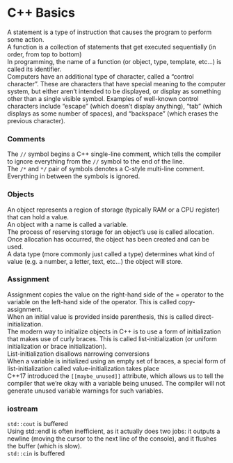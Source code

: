# C++ Basics

A statement is a type of instruction that causes the program to perform some action.  
A function is a collection of statements that get executed sequentially (in order, from top to bottom)  
In programming, the name of a function (or object, type, template, etc…) is called its identifier.  
Computers have an additional type of character, called a “control character”. These are characters that have special meaning to the computer system, but either aren’t intended to be displayed, or display as something other than a single visible symbol. Examples of well-known control characters include “escape” (which doesn’t display anything), “tab” (which displays as some number of spaces), and “backspace” (which erases the previous character).  

### Comments

The `//` symbol begins a C++ single-line comment, which tells the compiler to ignore everything from the `//` symbol to the end of the line.  
The `/*` and `*/` pair of symbols denotes a C-style multi-line comment. Everything in between the symbols is ignored.  

### Objects

An object represents a region of storage (typically RAM or a CPU register) that can hold a value.  
An object with a name is called a variable.  
The process of reserving storage for an object’s use is called allocation. Once allocation has occurred, the object has been created and can be used.  
A data type (more commonly just called a type) determines what kind of value (e.g. a number, a letter, text, etc…) the object will store.  

### Assignment

Assignment copies the value on the right-hand side of the = operator to the variable on the left-hand side of the operator. This is called copy-assignment.  
When an initial value is provided inside parenthesis, this is called direct-initialization.  
The modern way to initialize objects in C++ is to use a form of initialization that makes use of curly braces. This is called list-initialization (or uniform initialization or brace initialization).  
List-initialization disallows narrowing conversions  
When a variable is initialized using an empty set of braces, a special form of list-initialization called value-initialization takes place  
C++17 introduced the `[[maybe_unused]]` attribute, which allows us to tell the compiler that we’re okay with a variable being unused. The compiler will not generate unused variable warnings for such variables.  

### iostream

`std::cout` is buffered  
Using std::endl is often inefficient, as it actually does two jobs: it outputs a newline (moving the cursor to the next line of the console), and it flushes the buffer (which is slow).  
`std::cin` is buffered  
